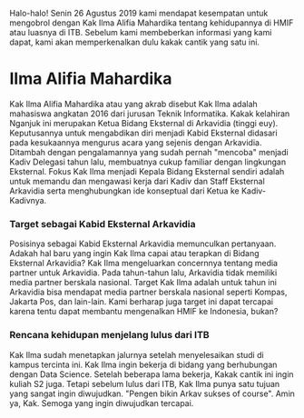 Halo-halo! Senin 26 Agustus 2019 kami mendapat kesempatan untuk mengobrol dengan
Kak Ilma Alifia Mahardika tentang kehidupannya di HMIF atau luasnya di ITB. Sebelum 
kami membeberkan informasi yang kami dapat, kami akan memperkenalkan dulu kakak 
cantik yang satu ini.

# Ilma Alifia Mahardika
Kak Ilma Alifia Mahardika atau yang akrab disebut Kak Ilma adalah mahasiswa
angkatan 2016 dari jurusan Teknik Informatika. Kakak kelahiran Nganjuk ini
merupakan Ketua Bidang Eksternal di Arkavidia (tinggi euy). Keputusannya untuk
mengabdikan diri menjadi Kabid Eksternal didasari pada kesukaannya mengurus acara
yang sejenis dengan Arkavidia. Ditambah dengan pengalamannya yang sudah pernah
"mencoba" menjadi Kadiv Delegasi tahun lalu, membuatnya cukup familiar dengan
lingkungan Eksternal. Fokus Kak Ilma menjadi Kepala Bidang Eksternal sendiri adalah
untuk memandu dan mengawasi kerja dari Kadiv dan Staff Eksternal Arkavidia serta
menghubungkan ide konseptual dari Ketua ke Kadiv-Kadivnya.

### Target sebagai Kabid Eksternal Arkavidia
Posisinya sebagai Kabid Eksternal Arkavidia memunculkan pertanyaan. Adakah hal baru
yang ingin Kak Ilma capai atau terapkan di Bidang Eksternal Arkavidia? Kak Ilma mengeluarkan
concernnya tentang media partner untuk Arkavidia. Pada tahun-tahun lalu, Arkavidia tidak memiliki
media partner berskala nasional. Target Kak Ilma adalah untuk tahun ini Arkavidia bisa mendapat
media partner berskala nasional seperti Kompas, Jakarta Pos, dan lain-lain. Kami berharap juga
target ini dapat tercapai karena tentu dapat membantu mengenalkan HMIF ke Indonesia, bukan?

### Rencana kehidupan menjelang lulus dari ITB
Kak Ilma sudah menetapkan jalurnya setelah menyelesaikan studi di kampus tercinta ini. Kak Ilma ingin bekerja di bidang
yang berhubungan dengan Data Science. Setelah beberapa lama bekerja, Kakak cantik ini ingin kuliah S2 juga. Tetapi sebelum
lulus dari ITB, Kak Ilma punya satu tujuan yang sangat ingin diwujudkan. "Pengen bikin Arkav sukses of course". Amin ya, Kak.
Semoga yang ingin diwujudkan tercapai.


